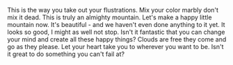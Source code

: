 This is the way you take out your flustrations. Mix your color marbly don\'t mix it dead. This is truly an almighty mountain. Let\'s make a happy little mountain now. It\'s beautiful - and we haven\'t even done anything to it yet. It looks so good, I might as well not stop. Isn\'t it fantastic that you can change your mind and create all these happy things? Clouds are free they come and go as they please. Let your heart take you to wherever you want to be. Isn\'t it great to do something you can\'t fail at?